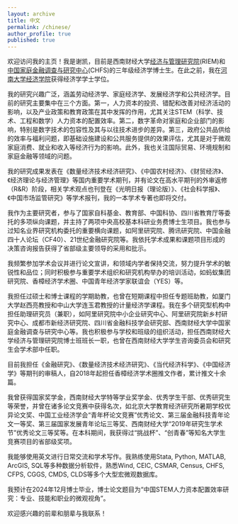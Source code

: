 ```yaml
---
layout: archive
title: 中文
permalink: /chinese/
author_profile: true
published: true
---
```


欢迎访问我的主页！我是谢凯，目前是西南财经大学[经济与管理研究院](https://riem.swufe.edu.cn/)(RIEM)和[中国家庭金融调查与研究中心](https://chfs.swufe.edu.cn/)(CHFS)的三年级经济学博士生。在此之前，我在[河南大学经济学院](http://jjxy.henu.edu.cn/)获得经济学学士学位。

我的研究兴趣广泛，涵盖劳动经济学、家庭经济学、发展经济学和公共经济学。目前的研究主要集中在三个方面。第一，人力资本的投资、错配和改善对经济活动的影响，以及产业政策和教育政策在其中发挥的作用，尤其关注STEM（科学、技术、工程和数学）人力资本的配置效率。第二，数字革命对家庭和企业部门的影响，特别是数字技术的包容性及其与以往技术进步的差异。第三，政府公共品供给的效率与福利问题，即基础设施建设和公共服务提供的效果评估，尤其是对于微观家庭消费、就业和收入等经济行为的影响。此外，我也关注国际贸易、环境规制和家庭金融等领域的问题。

我的研究成果发表在《数量经济技术经济研究》、《中国农村经济》、《财贸经济》、《经济理论与经济管理》等国内重要学术期刊，并有论文在高水平期刊的外审返修（R&R）阶段，相关学术观点也刊登在《光明日报（理论版）》、《社会科学报》、《中国市场监管研究》等学术报刊，我的一本学术专著也即将交付。

我作为主要研究者，参与了国家自科基金、教育部、中国科协、四川省教育厅等委托的多项纵向课题，并主持了两项中央高校基本科研业务费博士生项目。我也参与过知名业界研究机构委托的重要横向课题，如阿里研究院、腾讯研究院、中国金融四十人论坛（CF40）、21世纪金融研究院等。我依托学术成果和课题项目形成的决策咨询报告获得了省部级主要领导的采用和批示。

我频繁参加学术会议并进行论文宣讲，和领域内学者保持交流，努力提升学术的敏锐性和品位；同时积极参与重要学术组织和研究机构举办的培训活动，如蚂蚁集团研究院、香樟经济学术圈、中国青年经济学家联谊会（YES）等。

我担任过硕士和博士课程的学期助教，也曾在短期课程中担任专题班助教，如厦门大学赵西亮教授和中山大学连玉君教授的计量经济学课程。我在多个研究型机构中担任助理研究员（兼职），如阿里研究院中小企业研究中心、阿里研究院新乡村研究中心、成都市新经济研究院、四川省金融科技学会研究部、西南财经大学中国家庭金融调查与研究中心等。我也积极参与学校和班级的组织活动，担任西南财经大学经济与管理研究院博士班班长一职，也曾在西南财经大学学生咨询委员会和研究生会学术部中任职。

目前我担任《金融研究》、《数量经济技术经济研究》、《当代经济科学》、《中国经济学》等期刊的审稿人，自2018年起担任香樟经济学术圈推文作者，累计推文十余篇。

我曾获得国家奖学金，西南财经大学特等学业奖学金、优秀学生干部、优秀研究生等荣誉，并曾在诸多论文竞赛中获得名次，如北京大学教育经济研究所暑期学校优异论文奖、中国工业经济学会“青年杯论文竞赛”优秀论文、第三届金融科技青年论文一等奖、第三届国家发展青年论坛三等奖、西南财经大学“2019年研究生学术节”优秀论文三等奖等。在本科期间，我获得过“挑战杯”、“创青春”等知名大学生竞赛项目的省部级奖项。

我能够使用英文进行日常交流和学术写作。我熟练使用Stata, Python, MATLAB, ArcGIS, SQL等多种数据分析软件，熟悉Wind, CEIC, CSMAR, Census, CHFS, CFPS, CGGS, CMDS, CLDS等多个大型宏微观数据库。

我预计在2024年12月博士毕业，博士论文题目为“中国STEM人力资本配置效率研究：专业、技能和职业的微观视角”。

欢迎感兴趣的前辈和朋辈与我联系！

